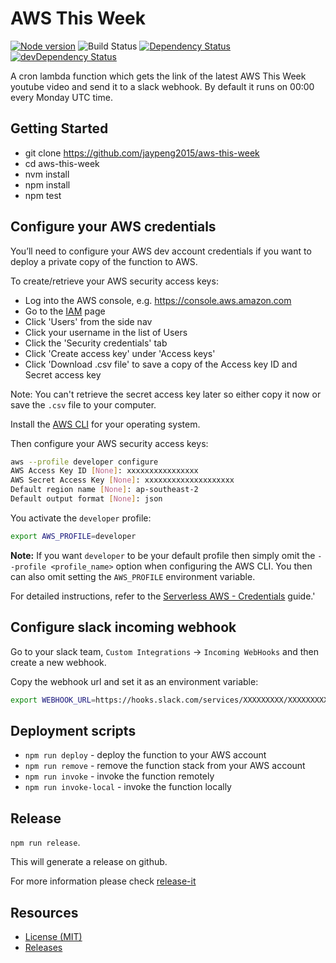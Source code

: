 # AWS This Week

[![Node version](https://img.shields.io/badge/node-_8.10.0-green.svg?style=flat)](http://nodejs.org/download/)
![Build Status](https://codebuild.ap-southeast-2.amazonaws.com/badges?uuid=eyJlbmNyeXB0ZWREYXRhIjoiK3Nvb29qODlFalRKVE9rS2xWWjArSGZENVNsVUJKMHRodzhQTTYvQS9rTGpEam01QnAyaVNnTFQ5c2RFa0pVY3ZnRXduWlJsZlFxL1NBY3dTUFMvTEtZPSIsIml2UGFyYW1ldGVyU3BlYyI6ImU5RlB6d2xiZTd4M2hEV0ciLCJtYXRlcmlhbFNldFNlcmlhbCI6MX0%3D&branch=master)
[![Dependency Status](https://david-dm.org/jaypeng2015/aws-this-week/status.svg)](https://david-dm.org/jaypeng2015/aws-this-week)
[![devDependency Status](https://david-dm.org/jaypeng2015/aws-this-week/dev-status.svg)](https://david-dm.org/jaypeng2015/aws-this-week?type=dev)

A cron lambda function which gets the link of the latest AWS This Week youtube video and send it to a slack webhook.
By default it runs on 00:00 every Monday UTC time.

## Getting Started

* git clone https://github.com/jaypeng2015/aws-this-week
* cd aws-this-week
* nvm install
* npm install
* npm test

## Configure your AWS credentials

You’ll need to configure your AWS dev account credentials if you want to deploy a private copy of the function to AWS.

To create/retrieve your AWS security access keys:

* Log into the AWS console, e.g. https://console.aws.amazon.com
* Go to the [IAM](https://console.aws.amazon.com/iam/home) page
* Click 'Users' from the side nav
* Click your username in the list of Users
* Click the 'Security credentials' tab
* Click 'Create access key' under 'Access keys'
* Click 'Download .csv file' to save a copy of the Access key ID and Secret access key

Note: You can't retrieve the secret access key later so either copy it now or save the `.csv` file to your computer.

Install the [AWS CLI](http://docs.aws.amazon.com/cli/latest/userguide/installing.html) for your operating system.

Then configure your AWS security access keys:

```sh
aws --profile developer configure
AWS Access Key ID [None]: xxxxxxxxxxxxxxxx
AWS Secret Access Key [None]: xxxxxxxxxxxxxxxxxxxx
Default region name [None]: ap-southeast-2
Default output format [None]: json
```

You activate the `developer` profile:

```sh
export AWS_PROFILE=developer
```

**Note:** If you want `developer` to be your default profile then simply omit the `--profile <profile_name>` option when configuring the AWS CLI. You then can also omit setting the `AWS_PROFILE` environment variable.

For detailed instructions, refer to the [Serverless AWS - Credentials](https://serverless.com/framework/docs/providers/aws/guide/credentials/) guide.'

## Configure slack incoming webhook

Go to your slack team, `Custom Integrations` -> `Incoming WebHooks` and then create a new webhook.

Copy the webhook url and set it as an environment variable:

```sh
export WEBHOOK_URL=https://hooks.slack.com/services/XXXXXXXXX/XXXXXXXXX/xxxxxxxxxx
```

## Deployment scripts

* `npm run deploy` - deploy the function to your AWS account
* `npm run remove` - remove the function stack from your AWS account
* `npm run invoke` - invoke the function remotely
* `npm run invoke-local` - invoke the function locally

## Release

`npm run release`.

This will generate a release on github.

For more information please check [release-it](https://github.com/bpro/release-it)

## Resources

* [License (MIT)][license]
* [Releases][releases]

[license]: ./LICENSE
[releases]: https://github.com/jaypeng2015/aws-this-week/releases
